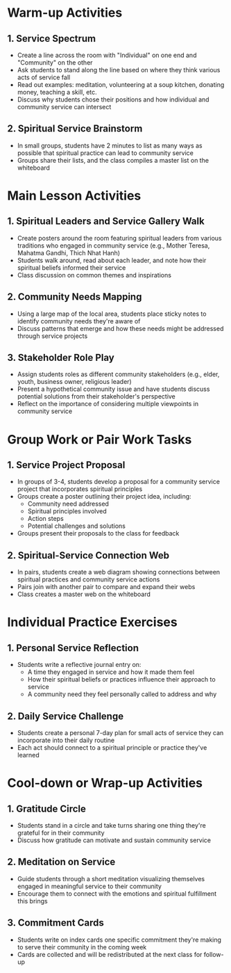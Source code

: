 # Warm-up Activities

## 1. Service Spectrum

- Create a line across the room with "Individual" on one end and "Community" on the other
- Ask students to stand along the line based on where they think various acts of service fall
- Read out examples: meditation, volunteering at a soup kitchen, donating money, teaching a skill, etc.
- Discuss why students chose their positions and how individual and community service can intersect

## 2. Spiritual Service Brainstorm

- In small groups, students have 2 minutes to list as many ways as possible that spiritual practice can lead to community service
- Groups share their lists, and the class compiles a master list on the whiteboard

# Main Lesson Activities

## 1. Spiritual Leaders and Service Gallery Walk

- Create posters around the room featuring spiritual leaders from various traditions who engaged in community service (e.g., Mother Teresa, Mahatma Gandhi, Thich Nhat Hanh)
- Students walk around, read about each leader, and note how their spiritual beliefs informed their service
- Class discussion on common themes and inspirations

## 2. Community Needs Mapping

- Using a large map of the local area, students place sticky notes to identify community needs they're aware of
- Discuss patterns that emerge and how these needs might be addressed through service projects

## 3. Stakeholder Role Play

- Assign students roles as different community stakeholders (e.g., elder, youth, business owner, religious leader)
- Present a hypothetical community issue and have students discuss potential solutions from their stakeholder's perspective
- Reflect on the importance of considering multiple viewpoints in community service

# Group Work or Pair Work Tasks

## 1. Service Project Proposal

- In groups of 3-4, students develop a proposal for a community service project that incorporates spiritual principles
- Groups create a poster outlining their project idea, including:
  - Community need addressed
  - Spiritual principles involved
  - Action steps
  - Potential challenges and solutions
- Groups present their proposals to the class for feedback

## 2. Spiritual-Service Connection Web

- In pairs, students create a web diagram showing connections between spiritual practices and community service actions
- Pairs join with another pair to compare and expand their webs
- Class creates a master web on the whiteboard

# Individual Practice Exercises

## 1. Personal Service Reflection

- Students write a reflective journal entry on:
  - A time they engaged in service and how it made them feel
  - How their spiritual beliefs or practices influence their approach to service
  - A community need they feel personally called to address and why

## 2. Daily Service Challenge

- Students create a personal 7-day plan for small acts of service they can incorporate into their daily routine
- Each act should connect to a spiritual principle or practice they've learned

# Cool-down or Wrap-up Activities

## 1. Gratitude Circle

- Students stand in a circle and take turns sharing one thing they're grateful for in their community
- Discuss how gratitude can motivate and sustain community service

## 2. Meditation on Service

- Guide students through a short meditation visualizing themselves engaged in meaningful service to their community
- Encourage them to connect with the emotions and spiritual fulfillment this brings

## 3. Commitment Cards

- Students write on index cards one specific commitment they're making to serve their community in the coming week
- Cards are collected and will be redistributed at the next class for follow-up